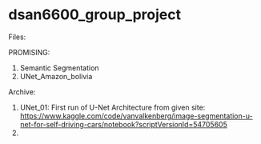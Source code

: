 # dsan6600_group_project

Files: 

PROMISING: 
1. Semantic Segmentation 
2. UNet_Amazon_bolivia



Archive:
1. UNet_01: First run of U-Net Architecture from given site:
  https://www.kaggle.com/code/vanvalkenberg/image-segmentation-u-net-for-self-driving-cars/notebook?scriptVersionId=54705605 
3. 
